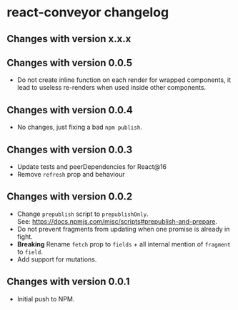 react-conveyor changelog
========================

Changes with version x.x.x
--------------------------

Changes with version 0.0.5
--------------------------

- Do not create inline function on each render for wrapped components, it lead to useless re-renders when used inside other components.

Changes with version 0.0.4
--------------------------

- No changes, just fixing a bad `npm publish`.

Changes with version 0.0.3
--------------------------

- Update tests and peerDependencies for React@16
- Remove `refresh` prop and behaviour

Changes with version 0.0.2
--------------------------

- Change `prepublish` script to `prepublishOnly`.  
  See: https://docs.npmjs.com/misc/scripts#prepublish-and-prepare.
- Do not prevent fragments from updating when one promise is already in fight.
- **Breaking** Rename `fetch` prop to `fields` + all internal mention of `fragment` to `field`.
- Add support for mutations.


Changes with version 0.0.1
--------------------------

- Initial push to NPM.
